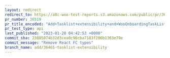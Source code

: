 ```yaml
---
layout: redirect
redirect_to: https://a8c-woo-test-reports.s3.amazonaws.com/public/pr/36519/api/index.html
pr_number: 36519
pr_title_encoded: "Add+Tasklist+extensibility+and+WooOnboardingTaskListHeader+SlotFill"
pr_test_type: api
last_published: "2023-01-20 04:42:53 +0000"
commit_sha: 23885074b32d3cea0c96cba7183f206b1363e79e
commit_message: "Remove React FC types"
branch_name: add/36465-tasklist-extensibility
---
```

